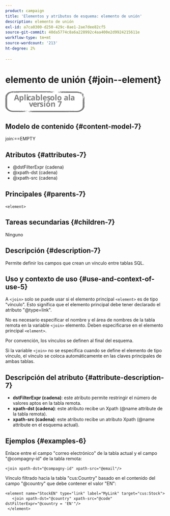 ```yaml
---
product: campaign
title: 'Elementos y atributos de esquema: elemento de unión'
description: elemento de unión
exl-id: a7ca0300-d250-429c-8ae1-2ae7dee82cf5
source-git-commit: 40da5774c8a6a228992c4aa400e2d9924215611e
workflow-type: tm+mt
source-wordcount: '213'
ht-degree: 2%

---
```


# elemento de unión {#join--element}

![](../../../assets/v7-only.svg)

## Modelo de contenido {#content-model-7}

join:==EMPTY

## Atributos {#attributes-7}

* @dstFilterExpr (cadena)
* @xpath-dst (cadena)
* @xpath-src (cadena)

## Principales {#parents-7}

`<element>`

## Tareas secundarias {#children-7}

Ninguno

## Descripción {#description-7}

Permite definir los campos que crean un vínculo entre tablas SQL.

## Uso y contexto de uso {#use-and-context-of-use-5}

A `<join>`  solo se puede usar si el elemento principal  `<element>`  es de tipo &quot;vínculo&quot;. Esto significa que el elemento principal debe tener declarado el atributo &quot;@type=link&quot;.

No es necesario especificar el nombre y el área de nombres de la tabla remota en la variable `<join>`  elemento. Deben especificarse en el elemento principal  `<element>`.

Por convención, los vínculos se definen al final del esquema.

Si la variable `<join>` no se especifica cuando se define el elemento de tipo vínculo, el vínculo se coloca automáticamente en las claves principales de ambas tablas.

## Descripción del atributo {#attribute-description-7}

* **dstFilterExpr (cadena)**: este atributo permite restringir el número de valores aptos en la tabla remota.
* **xpath-dst (cadena)**: este atributo recibe un Xpath (@name attribute de la tabla remota).
* **xpath-src (cadena)**: este atributo recibe un atributo Xpath (@name attribute en el esquema actual).

## Ejemplos {#examples-6}

Enlace entre el campo &quot;correo electrónico&quot; de la tabla actual y el campo &quot;@compagny-id&quot; de la tabla remota:

```
<join xpath-dst="@compagny-id" xpath-src="@email"/>
```

Vínculo filtrado hacia la tabla &quot;cus:Country&quot; basado en el contenido del campo &quot;@country&quot; que debe contener el valor &quot;EN&quot;:

```
<element name="StockEN" type="link" label="MyLink" target="cus:Stock">
   <join xpath-dst="@country" xpath-src="@code" dstFilterExpr="@country = 'EN'"/>
 </element>
```
